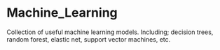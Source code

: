 # Machine_Learning
Collection of useful machine learning models.  Including; decision trees, random forest, elastic net, support vector machines, etc.
